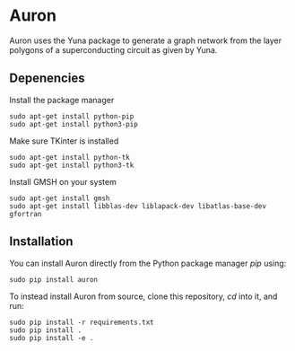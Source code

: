 # Auron

Auron uses the Yuna package to generate a graph network from the layer polygons
of a superconducting circuit as given by Yuna.

## Depenencies

Install the package manager

```
sudo apt-get install python-pip
sudo apt-get install python3-pip
```

Make sure TKinter is installed

```
sudo apt-get install python-tk
sudo apt-get install python3-tk
```

Install GMSH on your system

```
sudo apt-get install gmsh
sudo apt-get install libblas-dev liblapack-dev libatlas-base-dev gfortran
```

## Installation

You can install Auron directly from the Python package manager *pip* using:

```
sudo pip install auron
```

To instead install Auron from source, clone this repository, *cd* into it, and run:

```
sudo pip install -r requirements.txt
sudo pip install .
sudo pip install -e .
```
